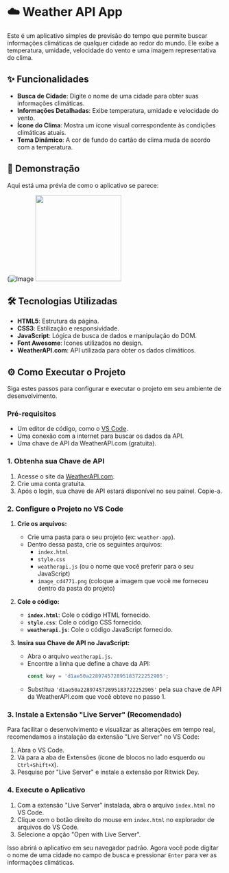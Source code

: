 # ☁️ Weather API App

Este é um aplicativo simples de previsão do tempo que permite buscar informações climáticas de qualquer cidade ao redor do mundo. Ele exibe a temperatura, umidade, velocidade do vento e uma imagem representativa do clima.

## ✨ Funcionalidades

* **Busca de Cidade**: Digite o nome de uma cidade para obter suas informações climáticas.
* **Informações Detalhadas**: Exibe temperatura, umidade e velocidade do vento.
* **Ícone do Clima**: Mostra um ícone visual correspondente às condições climáticas atuais.
* **Tema Dinâmico**: A cor de fundo do cartão de clima muda de acordo com a temperatura.

## 🚀 Demonstração

Aqui está uma prévia de como o aplicativo se parece:

(![Image](https://github.com/user-attachments/assets/b37b0a35-52e2-42ea-8304-a883b2eff0bb)
<img src="assets/image_b2fcb8.png" width="200">

## 🛠️ Tecnologias Utilizadas

* **HTML5**: Estrutura da página.
* **CSS3**: Estilização e responsividade.
* **JavaScript**: Lógica de busca de dados e manipulação do DOM.
* **Font Awesome**: Ícones utilizados no design.
* **WeatherAPI.com**: API utilizada para obter os dados climáticos.

## ⚙️ Como Executar o Projeto

Siga estes passos para configurar e executar o projeto em seu ambiente de desenvolvimento.

### Pré-requisitos

* Um editor de código, como o [VS Code](https://code.visualstudio.com/).
* Uma conexão com a internet para buscar os dados da API.
* Uma chave de API da WeatherAPI.com (gratuita).

### 1. Obtenha sua Chave de API

1.  Acesse o site da [WeatherAPI.com](https://www.weatherapi.com/).
2.  Crie uma conta gratuita.
3.  Após o login, sua chave de API estará disponível no seu painel. Copie-a.

### 2. Configure o Projeto no VS Code

1.  **Crie os arquivos:**
    * Crie uma pasta para o seu projeto (ex: `weather-app`).
    * Dentro dessa pasta, crie os seguintes arquivos:
        * `index.html`
        * `style.css`
        * `weatherapi.js` (ou o nome que você preferir para o seu JavaScript)
        * `image_cd4771.png` (coloque a imagem que você me forneceu dentro da pasta do projeto)

2.  **Cole o código:**

    * **`index.html`**: Cole o código HTML fornecido.
    * **`style.css`**: Cole o código CSS fornecido.
    * **`weatherapi.js`**: Cole o código JavaScript fornecido.

3.  **Insira sua Chave de API no JavaScript:**
    * Abra o arquivo `weatherapi.js`.
    * Encontre a linha que define a chave da API:
        ```javascript
        const key = 'd1ae50a228974572895183722252905';
        ```
    * Substitua `'d1ae50a228974572895183722252905'` pela sua chave de API da WeatherAPI.com que você obteve no passo 1.

### 3. Instale a Extensão "Live Server" (Recomendado)

Para facilitar o desenvolvimento e visualizar as alterações em tempo real, recomendamos a instalação da extensão "Live Server" no VS Code:

1.  Abra o VS Code.
2.  Vá para a aba de Extensões (ícone de blocos no lado esquerdo ou `Ctrl+Shift+X`).
3.  Pesquise por "Live Server" e instale a extensão por Ritwick Dey.

### 4. Execute o Aplicativo

1.  Com a extensão "Live Server" instalada, abra o arquivo `index.html` no VS Code.
2.  Clique com o botão direito do mouse em `index.html` no explorador de arquivos do VS Code.
3.  Selecione a opção "Open with Live Server".

Isso abrirá o aplicativo em seu navegador padrão. Agora você pode digitar o nome de uma cidade no campo de busca e pressionar `Enter` para ver as informações climáticas.
